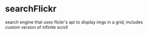 # searchFlickr
search engine that uses flickr's api to display imgs in a grid; includes custom version of infinite scroll
